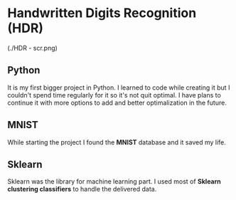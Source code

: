 # Handwritten Digits Recognition (HDR)
(./HDR - scr.png)
## Python
It is my first bigger project in Python. I learned to code while creating it but I couldn't spend time regularly for it so it's not quit optimal. I have plans to continue it with more options to add and better optimalization  in the future.
## MNIST
While starting the project I found the __MNIST__ database and it saved my life.
## Sklearn
Sklearn was the library for machine learning part. I used most of __Sklearn clustering classifiers__ to handle the delivered data.
